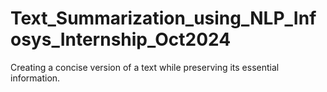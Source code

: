 # Text_Summarization_using_NLP_Infosys_Internship_Oct2024
Creating a concise version of a text while preserving its essential information.
